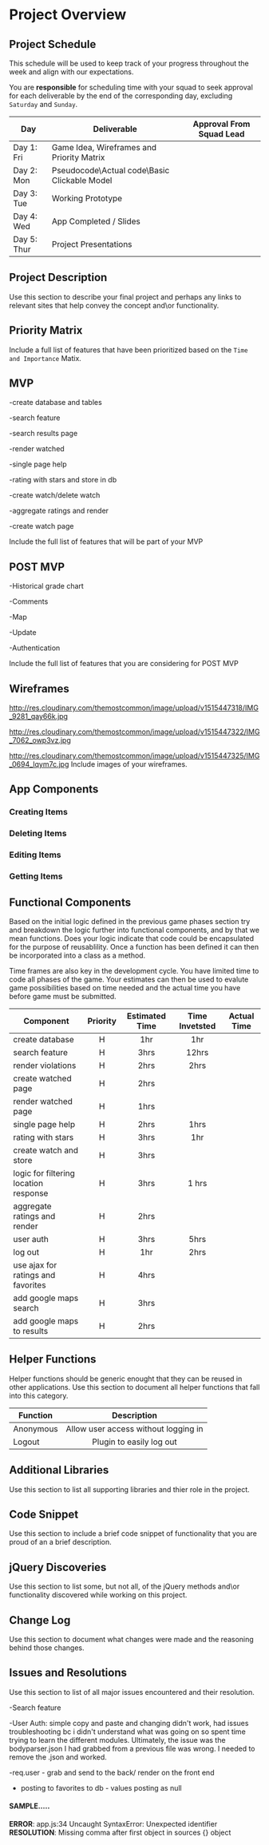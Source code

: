 # Project Overview

## Project Schedule

This schedule will be used to keep track of your progress throughout the week and align with our expectations.  

You are **responsible** for scheduling time with your squad to seek approval for each deliverable by the end of the corresponding day, excluding `Saturday` and `Sunday`.

|  Day | Deliverable | Approval From Squad Lead
|---|---| ---|
|Day 1: Fri| Game Idea, Wireframes and Priority Matrix|
|Day 2: Mon| Pseudocode\Actual code\Basic Clickable Model|
|Day 3: Tue| Working Prototype |
|Day 4: Wed| App Completed / Slides |
|Day 5: Thur| Project Presentations |

## Project Description

Use this section to describe your final project and perhaps any links to relevant sites that help convey the concept and\or functionality.

## Priority Matrix

Include a full list of features that have been prioritized based on the `Time and Importance` Matix.  

## MVP 
-create database and tables 

-search feature

-search results page 

-render watched 

-single page help

-rating with stars and store in db 

-create watch/delete watch

-aggregate ratings and render

-create watch page 

Include the full list of features that will be part of your MVP 

## POST MVP
-Historical grade chart 

-Comments

-Map 

-Update 

-Authentication

Include the full list of features that you are considering for POST MVP

## Wireframes
http://res.cloudinary.com/themostcommon/image/upload/v1515447318/IMG_9281_qay66k.jpg

http://res.cloudinary.com/themostcommon/image/upload/v1515447322/IMG_7062_owp3vz.jpg

http://res.cloudinary.com/themostcommon/image/upload/v1515447325/IMG_0694_lqym7c.jpg
Include images of your wireframes. 

## App Components

### Creating Items


### Deleting Items


### Editing Items


### Getting Items



## Functional Components

Based on the initial logic defined in the previous game phases section try and breakdown the logic further into functional components, and by that we mean functions.  Does your logic indicate that code could be encapsulated for the purpose of reusablility.  Once a function has been defined it can then be incorporated into a class as a method. 

Time frames are also key in the development cycle.  You have limited time to code all phases of the game.  Your estimates can then be used to evalute game possibilities based on time needed and the actual time you have before game must be submitted. 

| Component | Priority | Estimated Time | Time Invetsted | Actual Time |
| --- | :---: |  :---: | :---: | :---: |
| create database | H | 1hr | 1hr | |
| search feature | H | 3hrs | 12hrs | |
| render violations | H | 2hrs | 2hrs | |
| create watched page | H | 2hrs | |  |
| render watched page | H | 1hrs | | |
| single page help | H | 2hrs | 1hrs | |
| rating with stars | H | 3hrs | 1hr |  |
| create watch and store | H | 3hrs | | |
| logic for filtering location response | H | 3hrs| 1 hrs | |
| aggregate ratings and render | H | 2hrs | | |
| user auth | H | 3hrs | 5hrs | |
| log out | H | 1hr | 2hrs| | 
| use ajax for ratings and favorites | H | 4hrs | | |
| add google maps search | H | 3hrs | 
| add google maps to results | H | 2hrs | 





## Helper Functions
Helper functions should be generic enought that they can be reused in other applications. Use this section to document all helper functions that fall into this category.

| Function | Description | 
| --- | :---: |  
| Anonymous | Allow user access without logging in | 
| Logout | Plugin to easily log out | 


## Additional Libraries
 Use this section to list all supporting libraries and thier role in the project. 

## Code Snippet

Use this section to include a brief code snippet of functionality that you are proud of an a brief description.  

## jQuery Discoveries
 Use this section to list some, but not all, of the jQuery methods and\or functionality discovered while working on this project.

## Change Log
 Use this section to document what changes were made and the reasoning behind those changes.  

## Issues and Resolutions
 Use this section to list of all major issues encountered and their resolution.
 
 -Search feature 
 
 -User Auth: simple copy and paste and changing didn't work, had issues troubleshooting bc i didn't understand what was going on so spent time trying to learn the different modules. Ultimately, the issue was the bodyparser.json I had grabbed from a previous file was wrong. I needed to remove the .json and worked.  
 
 -req.user - grab and send to the back/ render on the front end 
 
 - posting to favorites to db - values posting as null 

#### SAMPLE.....
**ERROR**: app.js:34 Uncaught SyntaxError: Unexpected identifier                                
**RESOLUTION**: Missing comma after first object in sources {} object
